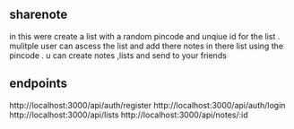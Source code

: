 ## sharenote
in this were create a list with a random pincode and  unqiue id for the list .
mulitple user can ascess the list and add there notes in there list using the pincode .
u can create notes ,lists and send to your friends 
## endpoints 
http://localhost:3000/api/auth/register
http://localhost:3000/api/auth/login
http://localhost:3000/api/lists
http://localhost:3000/api/notes/:id
